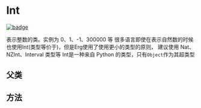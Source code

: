 # Int

[![badge](https://img.shields.io/endpoint.svg?url=https%3A%2F%2Fgezf7g7pd5.execute-api.ap-northeast-1.amazonaws.com%2Fdefault%2Fsource_up_to_date%3Fowner%3Derg-lang%26repos%3Derg%26ref%3Dmain%26path%3Ddoc/EN/API/types/classes/Int.md%26commit_hash%3Dd15cbbf7b33df0f78a575cff9679d84c36ea3ab1)](https://gezf7g7pd5.execute-api.ap-northeast-1.amazonaws.com/default/source_up_to_date?owner=erg-lang&repos=erg&ref=main&path=doc/EN/API/types/classes/Int.md&commit_hash=d15cbbf7b33df0f78a575cff9679d84c36ea3ab1)

表示整数的类。实例为 0、1、-1、300000 等
很多语言即使在表示自然数的时候也使用Int(类型等价于)，但是Erg使用了使用更小的类型的原则，
建议使用 Nat、NZInt、Interval 类型等
Int是一种来自 Python 的类型，只有`Object`作为其超类型

## 父类

## 方法
